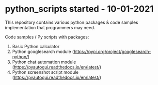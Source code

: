 # python_scripts started - 10-01-2021
This repository contains various python packages & code samples implementation that programmers may need.

Code samples / Py scripts with packages:
  1. Basic Python calculator
  2. Python googlesearch module  (https://pypi.org/project/googlesearch-python/) 
  3. Python chat automation module (https://pyautogui.readthedocs.io/en/latest/)
  4. Python screenshot script module (https://pyautogui.readthedocs.io/en/latest/)
